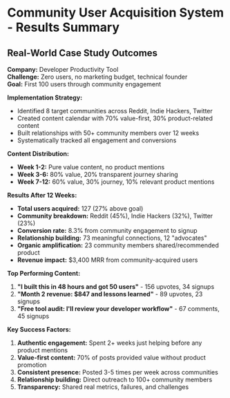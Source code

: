 # Community User Acquisition System - Results Summary

## Real-World Case Study Outcomes

**Company:** Developer Productivity Tool  
**Challenge:** Zero users, no marketing budget, technical founder  
**Goal:** First 100 users through community engagement  

**Implementation Strategy:**
- Identified 8 target communities across Reddit, Indie Hackers, Twitter
- Created content calendar with 70% value-first, 30% product-related content
- Built relationships with 50+ community members over 12 weeks
- Systematically tracked all engagement and conversions

**Content Distribution:**
- **Week 1-2:** Pure value content, no product mentions
- **Week 3-6:** 80% value, 20% transparent journey sharing
- **Week 7-12:** 60% value, 30% journey, 10% relevant product mentions

**Results After 12 Weeks:**
- **Total users acquired:** 127 (27% above goal)
- **Community breakdown:** Reddit (45%), Indie Hackers (32%), Twitter (23%)
- **Conversion rate:** 8.3% from community engagement to signup
- **Relationship building:** 73 meaningful connections, 12 "advocates"
- **Organic amplification:** 23 community members shared/recommended product
- **Revenue impact:** $3,400 MRR from community-acquired users

**Top Performing Content:**
1. **"I built this in 48 hours and got 50 users"** - 156 upvotes, 34 signups
2. **"Month 2 revenue: $847 and lessons learned"** - 89 upvotes, 23 signups  
3. **"Free tool audit: I'll review your developer workflow"** - 67 comments, 45 signups

**Key Success Factors:**
1. **Authentic engagement:** Spent 2+ weeks just helping before any product mentions
2. **Value-first content:** 70% of posts provided value without product promotion
3. **Consistent presence:** Posted 3-5 times per week across communities
4. **Relationship building:** Direct outreach to 100+ community members
5. **Transparency:** Shared real metrics, failures, and challenges
